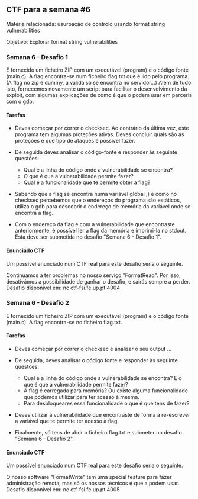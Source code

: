 ## CTF para a semana #6

Matéria relacionada: usurpação de controlo usando format string vulnerabilities

Objetivo: Explorar format string vulnerabilities

### Semana 6 - Desafio 1

É fornecido um ficheiro ZIP com um executável (program) e o código fonte (main.c). A flag encontra-se num ficheiro flag.txt que é lido pelo programa. (A flag no zip é dummy, a válida só se encontra no servidor...) Além de tudo isto, fornecemos novamente um script para facilitar o desenvolvimento da exploit, com algumas explicações de como é que o podem usar em parceria com o gdb.

#### Tarefas

- Deves começar por correr o checksec. Ao contrário da última vez, este programa tem algumas proteções ativas. Deves concluir quais são as proteções e que tipo de ataques é possível fazer.

- De seguida deves analisar o código-fonte e responder às seguinte questões:

    - Qual é a linha do código onde a vulnerabilidade se encontra?
    - O que é que a vulnerabilidade permite fazer?
    - Qual é a funcionalidade que te permite obter a flag?

- Sabendo que a flag se encontra numa variável global ;) e como no checksec percebemos que o endereços do programa são estáticos, utiliza o gdb para descobrir o endereço de memória da variável onde se encontra a flag.

- Com o endereço da flag e com a vulnerabilidade que encontraste anteriormente, é possível ler a flag da memória e imprimi-la no stdout. Esta deve ser submetida no desafio "Semana 6 - Desafio 1".

#### Enunciado CTF

Um possível enunciado num CTF real para este desafio seria o seguinte.

Continuamos a ter problemas no nosso serviço "FormatRead". Por isso, desativámos a possibilidade de ganhar o desafio, e sairás sempre a perder. Desafio dísponivel em: nc ctf-fsi.fe.up.pt 4004

### Semana 6 - Desafio 2

É fornecido um ficheiro ZIP com um executável (program) e o código fonte (main.c). A flag encontra-se no ficheiro flag.txt.

#### Tarefas

- Deves começar por correr o checksec e analisar o seu output ...

- De seguida, deves analisar o código fonte e responder às seguinte questões:

    - Qual é a linha do código onde a vulnerabilidade se encontra? E o que é que a vulnerabilidade permite fazer?
    - A flag é carregada para memória? Ou existe alguma funcionalidade que podemos utilizar para ter acesso à mesma.
    - Para desbloqueares essa funcionalidade o que é que tens de fazer?

- Deves utilizar a vulnerabilidade que encontraste de forma a re-escrever a variável que te permite ter acesso à flag.

- Finalmente, só tens de abrir o ficheiro flag.txt e submeter no desafio "Semana 6 - Desafio 2".

#### Enunciado CTF

Um possível enunciado num CTF real para este desafio seria o seguinte.

O nosso software "FormatWrite" tem uma special feature para fazer administração remota, mas só os nossos técnicos é que a podem usar. Desafio dísponivel em: nc ctf-fsi.fe.up.pt 4005